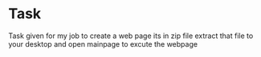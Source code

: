 # Task
Task given for my job to create a web page
its in zip file extract that file to your desktop and open mainpage to excute the webpage
